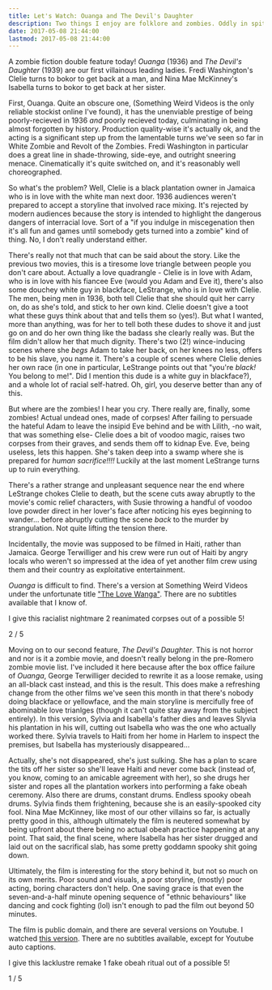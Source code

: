 ```yaml
---
title: Let's Watch: Ouanga and The Devil's Daughter
description: Two things I enjoy are folklore and zombies. Oddly in spite of the latter I've never been much of a movie fan; being deaf means I'm obliged to use subtitles and since I'm reading anyway, why not just read a book? But I am interested in the origins of the zombies we know and love today, so since it's Zombie Awareness Month, I've decided to embark on a journey of cinematic discovery, if you will, a zomboddysey, of the zombie canon in cinematic history. So let's watch Ouanga and The Devil's Daughter!
date: 2017-05-08 21:44:00
lastmod: 2017-05-08 21:44:00
---
```


A zombie fiction double feature today! _Ouanga_ (1936) and _The Devil's Daughter_ (1939) are our first villainous leading ladies. Fredi Washington's Clelie turns to bokor to get back at a man, and Nina Mae McKinney's Isabella turns to bokor to get back at her sister. 

First, Ouanga. Quite an obscure one, (Something Weird Videos is the only reliable stockist online I've found), it has the unenviable prestige of being poorly-recieved in 1936 _and_ poorly recieved today, culminating in being almost forgotten by history. Production quality-wise it's actually ok, and the acting is a significant step up from the lamentable turns we've seen so far in White Zombie and Revolt of the Zombies. Fredi Washington in particular does a great line in shade-throwing, side-eye, and outright sneering menace. Cinematically it's quite switched on, and it's reasonably well choreographed. 

So what's the problem? Well, Clelie is a black plantation owner in Jamaica who is in love with the white man next door. 1936 audiences weren't prepared to accept a storyline that involved race mixing. It's rejected by modern audiences because the story is intended to highlight the dangerous dangers of interracial love. Sort of a "if you indulge in miscegenation then it's all fun and games until somebody gets turned into a zombie" kind of thing. No, I don't really understand either.

There's really not that much that can be said about the story. Like the previous two movies, this is a tiresome love triangle between people you don't care about. Actually a love quadrangle - Clelie is in love with Adam, who is in love with his fiancee Eve (would you Adam and Eve it), there's also some douchey white guy in blackface, LeStrange, who is in love with Clelie. The men, being men in 1936, both tell Clelie that she should quit her carry on, do as she's told, and stick to her own kind. Clelie doesn't give a toot what these guys think about that and tells them so (yes!). But what I wanted, more than anything, was for her to tell both these dudes to shove it and just go on and do her own thing like the badass she clearly really was. But the film didn't allow her that much dignity. There's two (2!) wince-inducing scenes where she _begs_ Adam to take her back, on her knees no less, offers to be his slave, you name it. There's a couple of scenes where Clelie denies her own race (in one in particular, LeStrange points out that "you're _black!_ You belong to me!". Did I mention this dude is a white guy in blackface?), and a whole lot of racial self-hatred. Oh, girl, you deserve better than any of this.

But where are the zombies! I hear you cry. There really are, finally, some zombies! Actual undead ones, made of corpses! After failing to persuade the hateful Adam to leave the insipid Eve behind and be with Lilith, -no wait, that was something else- Clelie does a bit of voodoo magic, raises two corpses from their graves, and sends them off to kidnap Eve. Eve, being useless, lets this happen. She's taken deep into a swamp where she is prepared for _human sacrifice!!!!_ Luckily at the last moment LeStrange turns up to ruin everything. 

There's a rather strange and unpleasant sequence near the end where LeStrange chokes Clelie to death, but the scene cuts away abruptly to the movie's comic relief characters, with Susie throwing a handful of voodoo love powder direct in her lover's face after noticing his eyes beginning to wander... before abruptly cutting the scene _back_ to the murder by strangulation. Not quite lifting the tension there. 

Incidentally, the movie was supposed to be filmed in Haiti, rather than Jamaica. George Terwilliger and his crew were run out of Haiti by angry locals who weren't so impressed at the idea of yet another film crew using them and their country as exploitative entertainment. 

_Ouanga_ is difficult to find. There's a version at Something Weird Videos under the unfortunate title ["The Love Wanga"](https://www.somethingweird.com/product_info.php?products_id=22097). There are no subtitles available that I know of. 

I give this racialist nightmare 2 reanimated corpses out of a possible 5!

<div class="zombie-stars two-of-five">2 / 5</div>

Moving on to our second feature, _The Devil's Daughter_. This is not horror and nor is it a zombie movie, and doesn't really belong in the pre-Romero zombie movie list. I've included it here because after the box office failure of _Ouanga_, George Terwilliger decided to rewrite it as a loose remake, using an all-black cast instead, and this is the result. This does make a refreshing change from the other films we've seen this month in that there's nobody doing blackface or yellowface, and the main storyline is mercifully free of abominable love trianlges (though it can't quite stay away from the subject entirely). In this version, Sylvia and Isabella's father dies and leaves Slyvia his plantation in his will, cutting out Isabella who was the one who actually worked there. Sylvia travels to Haiti from her home in Harlem to inspect the premises, but Isabella has mysteriously disappeared... 

Actually, she's not disappeared, she's just sulking. She has a plan to scare the tits off her sister so she'll leave Haiti and never come back (instead of, you know, coming to an amicable agreement with her), so she drugs her sister and ropes all the plantation workers into performing a fake obeah ceremony. Also there are drums, constant drums. Endless spooky obeah drums. Sylvia finds them frightening, because she is an easily-spooked city fool. Nina Mae McKinney, like most of our other villains so far, is actually pretty good in this, although ultimately the film is neutered somewhat by being upfront about there being no actual obeah practice happening at any point. That said, the final scene, where Isabella has her sister drugged and laid out on the sacrifical slab, has some pretty goddamn spooky shit going down. 

Ultimately, the film is interesting for the story behind it, but not so much on its own merits. Poor sound and visuals, a poor storyline, (mostly) poor acting, boring characters don't help. One saving grace is that even the seven-and-a-half minute opening sequence of "ethnic behaviours" like dancing and cock fighting (lol) isn't enough to pad the film out beyond 50 minutes. 

The film is public domain, and there are several versions on Youtube. I watched [this version](https://www.youtube.com/watch?v=pJEI1GXquh4). There are no subtitles available, except for Youtube auto captions. 

I give this lacklustre remake 1 fake obeah ritual out of a possible 5!

<div class="zombie-stars one-of-five">1 / 5</div>
